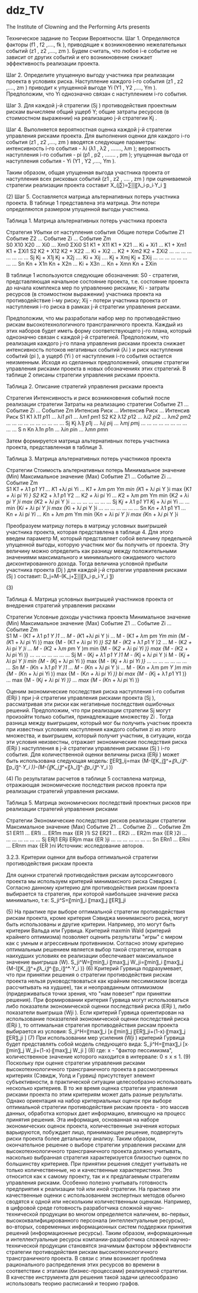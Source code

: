 # ddz_TV
The Institute of Clowning and the Performing Arts presents


Техническое задание по Теории Вероятности.
Шаг 1. Определяются факторы (f1 , f2 ,...., fk ), приводящие к возникновению нежелательных событий (z1 , z2 ,...., zm ). Будем считать, что любое i-е событие не зависит от других событий и его возникновение снижает эффективность реализации проекта.

Шаг 2. Определите упущенную выгоду участника при реализации проекта в условиях риска. Наступление каждого i-го события (z1 , z2 ,...., zm ) приводит к упущенной выгоде Yi (Y1 , Y2 ,...., Ym ). Предположим, что Yi однозначно связан с наступлением i-го события.

Шаг 3. Для каждой j-й стратегии (Sj ) противодействия проектным рискам вычисляем
	общий ущерб Y; 
	общие затраты ресурсов (в стоимостном выражении) на реализацию j-й стратегии Kj .

Шаг 4. Выполняется вероятностная оценка каждой j-й стратегии управления рисками проекта. Для выполнения оценки для каждого i-го события (z1 , z2 ,...., zm ) вводятся следующие параметры: 
	интенсивность i-го события - λi (λ1 , λ2 , ......., λm ); 
	вероятность наступления i-го события - pi (p1 , p2 , ....... , pm );
	упущенная выгода от наступления события - Yi (Y1 , Y2 ,...., Ym ).

Таким образом, общая упущенная выгода участника проекта от наступления всех рисковых событий (z1 , z2 , .... , zm ) при оцениваемой стратегии реализации проекта составит
X_(j∑)=∑▒〖λ_i∙p_i∙Y_i 〗

(2)
Шаг 5. Составляется матрица альтернативных потерь участника проекта. В таблице 1 представлена эта матрица. Эти потери определяются размером упущенной выгоды участника.

Таблица 1. Матрица альтернативных потерь участника проекта

Стратегия	Убытки от наступления события	Общие потери
	Событие Z1	Событие Z2	…	Событие Zi	…	Событие Zm	
S0	X10	X20	…	Xi0	…	Xm0	ΣXi0
S1	K1 + X11	K1 + X21	…	Ki + Xi1	…	K1 + Xm1	K1 + ΣXi1
S2	K2 + X12	K2 + X22	…	Ki + Xi2	…	K2 + Xm2	K2 + ΣXi2
…	…	…	…	…	…	…	…
Sj	Kj + X1j	Kj + X2j	….	Ki + Xij	….	Kj + Xmj	Kj + ΣXij
…	…	…	…	…	…	…	…
Sn	Kn + X1n	Kn + X2n	…	Ki + X3n	…	Kn + Xmn	Kn + ΣXin

В таблице 1 используются следующие обозначения:
S0 - стратегия, представляющая начальное состояние проекта, т.е. состояние проекта до начала комплекса мер по управлению рисками; 
Ki - затраты ресурсов (в стоимостном выражении) участника проекта на противодействие i-му риску; 
Xij - потери участника проекта от наступления i-го риска в рамках j-й стратегии управления рисками.

Предположим, что мы разработали набор мер по противодействию рискам высокотехнологичного трансграничного проекта. Каждый из этих наборов будет иметь форму соответствующего j-го плана, который однозначно связан с каждой j-й стратегией. 
Предположим, что реализация каждого j-го плана управления рисками проекта снижает интенсивность потоков негативных событий (λi ) и риск наступления событий (pi ), а ущерб (Yi ) от наступления i-го события остается неизменным. Исходя из сделанных предположений, опишем стратегии управления рисками проекта в новых обозначениях этих стратегий. В таблице 2 описаны стратегии управления рисками проекта.

Таблица 2. Описание стратегий управления рисками проекта 

Стратегия	Интенсивность и риск возникновения событий после реализации стратегии
	Затраты на реализацию стратегии	Событие Z1	...	Событие Zi	...	Событие Zm
		Интенсив	Риск	...	Интенсив	Риск	...	Интенсив	Риск
S1	K1	λ*11	p*11	...	λ*i1	p*i1	...	λ*m1	p*m1
S2	K2	λ*12	p*12	...	λ*i2	p*i2	...	λ*m2	p*m2
...	...	...	...	...	...	...	...	...	...
Sj	Kj	λ*1j	p*1j	...	λ*ij	p*ij	...	λ*mj	p*mj
...	...	...	...	...	...	...	...	...	...
S n	Kn	λ*1n	p*1n	...	λ*in	p*in	...	λ*mn	p*mn

Затем формируется матрица альтернативных потерь участника проекта, представленная в таблице 3.

Таблица 3. Матрица альтернативных потерь участников проекта

Стратегии	Стоимость альтернативных потерь	Минимальное значение (Min) 	Максимальное значение (Max) 
	Событие Z1	...	Событие Zi	...	Событие Zm		
S1	K*1 + λ*1 p*1 Y1	...	K*1 +λ*i p*i Yi	...	K*1 + λ*m p*m Ym	min {K*1 + λ*i p*i Y }i	max {K*1 + λ*i p*i Yi }
S2	K*2 + λ*1 p*1 Y2	...	K*2 + λ*i p*i Yi	...	K*2 + λ*m p*m Ym	min {K*2 + λ*i p*i Y }i	max {K*2 + λ*i p*i Y }i
...	...	...		...	...	...	...
Sj	K*j + λ*1 p*1 Y1		K*j + λ*i p*i Yi	...	...	min {K*i + λ*i p*i Y }i	max {K*i + λ*i p*i Y }i
...	...	...		...	...	...	...
Sn	K*n + λ*1 p1 Y1	...	K*n + λ*i p*i Yi	...	K*n + λ*m p*m Ym	min {K*n + λ*i p*i Y }i	max {K*n + λ*i p*i Y }i

Преобразуем матрицу потерь в матрицу условных выигрышей участника проекта, которая представлена в таблице 4. Для этого введем параметр М, который представляет собой величину предельной упущенной выгоды, которую участник мог бы получить от проекта. Эту величину можно определить как разницу между положительными значениями максимального и минимального ожидаемого чистого дисконтированного дохода. Тогда величина условной прибыли участника проекта (Dj ) для каждой j-й стратегии управления рисками (Sj ) составит:
D_j=M-(K_j+∑▒〖λ_i∙p_i∙Y_i 〗)

(3)

Таблица 4. Матрица условных выигрышей участников проекта от внедрения стратегий управления рисками

Стратегии	Условные доходы участника проекта	Минимальное значение (Min)	Максимальное значение (Max)
	Событие Z1	...	Событие Zi	...	Событие Zm		
S1	M - (K*1 + λ*1 p*1 Y )1	...	M - (K*1 +λ*i p*i Y )i	...	M - (K*1 + λ*m p*m Ym	min {M - (K*1 + λ*i p*i Yi )}	max {M - (K*1 + λ*i p*i Yi )}
S2	M - (K*2 + λ*1 p*1 Y )2	...	M - (K*2 + λ*i p*i Y )i	...	M - (K*2 + λ*m p*m Y )m	min {M - (K*2 + λ*i p*i Yi )}	max {M - (K*2 + λ*i p*i Yi )}
...	...	...		...	...	...	...
Sj	M - (K*j + λ*1 p*1 Y )1		M - (K*j + λ*i p*i Y )i		M - (K*j + λ*i p*i Y )i	min {M - (K*j + λ*i p*i Yi )}	max {M - (K*j + λ*i p*i Yi )}
...	...	...	...	...	...	...	...
Sn	M - (K*n + λ*1 p1 Y )1	...	M - (K*n + λ*i p*i Y )i	...	M - (K*n + λ*m p*m Y )m	min {M - (K*n + λ*i p*i Yi )}	max {M - (K*n + λ*i p*i Yi )}
bi	max {M - (K*j + λ*1 p*1 Y1 )}	...	max {M - (K*j + λ*i p*i Yi )}	...	max {M - (K*n + λ*i p*i Yi )}		

Оценим экономические последствия риска наступления i-го события (ERji ) при j-й стратегии управления рисками проекта (Sj ), рассматривая эти риски как негативные последствия ошибочных решений. Предположим, что при реализации стратегии Sj могут произойти только события, принадлежащие множеству Zi . Тогда разница между выигрышем, который мог бы получить участник проекта при известных условиях наступления каждого события zi из этого множества, и выигрышем, который получит участник, в ситуации, когда эти условия неизвестны, отражает экономические последствия риска (ERji ) наступления в j-й стратегии управления рисками (Sj ) i-го события. Для количественной оценки величины риска (ERji ) может быть использована следующая модель:
〖ER〗_ij=max {M-(〖K_j〗^*+〖λ_i〗^*∙〖p_i〗^*∙Y_i )}-(M-(〖K_j〗^*+〖λ_i〗^*∙〖p_i〗^*∙Y_i ))


(4)
По результатам расчетов в таблице 5 составлена матрица, отражающая экономические последствия рисков проекта при реализации стратегий управления рисками.

Таблица 5. Матрица экономических последствий проектных рисков при реализации стратегий управления рисками

Стратегии	Экономические последствия рисков реализации стратегии	Максимальное значение (Max)
	Событие Z1	...	Событие Zi	...	Событие Zm	
S1	ER11	...	ER1i	...	ER1m	max {ER }1i
S2	ER21	...	ER2i	...	ER2m	max {ER }2i
...	...	...	...	...	...	...
Sj	ERj1		ERji		ERjm	max {ER }ji
...	...	...	...	...	...	...
Sn	ERn1	...	ERni	...	ERnm	max {ER }ni
Источник: исследование авторов.

3.2.3. Критерии оценки для выбора оптимальной стратегии противодействия рискам проекта

Для оценки стратегий противодействия рискам аутсорсингового проекта мы используем критерий минимаксного риска Сэвиджа (. Согласно данному критерию для противодействия рискам проекта выбирается та стратегия, при которой наибольшее значение риска минимально, т.е: 
S_ji^S=〖min〗_i 〖max〗_j 〖ER〗_ji

(5)
На практике при выборе оптимальной стратегии противодействия рискам проекта, кроме критерия Сэвиджа минимаксного риска, могут быть использованы и другие критерии. Например, это могут быть критерии Вальда или Гурвица. 
Критерий maxmin Wald (критерий крайнего оптимизма) позволяет оценить результаты "игры" с миром как с умным и агрессивным противником. Согласно этому критерию оптимальным решением является выбор такой стратегии, которая в наихудших условиях ее реализации обеспечивает максимальное значение выигрыша (W).
S_ji^W=〖min〗_i 〖max〗_j W_ji=〖min〗_i 〖max〗_j {M-(〖K_j〗^*+〖λ_i〗^*∙〖p_i〗^*∙Y_i )}
(6)
Критерий Гурвица подразумевает, что при принятии решения о стратегии противодействия рискам проекта нельзя руководствоваться как крайним пессимизмом (всегда рассчитывать на худшее), так и неоправданным оптимизмом (придерживаться точки зрения, что "нам повезет" при принятии решения). При формировании критерия Гурвица могут использоваться либо показатели экономической оценки последствий риска (ERji ), либо показатели выигрыша (Wji ).
Если критерий Гурвица ориентирован на использование показателей экономической оценки последствий риска (ERji ), то оптимальная стратегия противодействия рискам проекта выбирается из условия:
S_ji^H=〖max〗_i [x∙〖min〗_j 〖ER〗_ji+(1-x)∙〖max〗_j 〖ER〗_ji ]
(7)
При использовании мер усиления (Wji ) критерий Гурвица будет представлять собой модель следующего вида:
S_ji^H=〖max〗_i [x∙〖min〗_j W_ji+(1-x)∙〖max〗_j W_ji ]
(8)
где: x - "фактор пессимизма", количественное значение которого находится в интервале: 
0 ≤ x ≤ 1.
(9)
Поскольку при оценке стратегии управления рисками высокотехнологичного трансграничного проекта в рассмотренных критериях (Сэвидж, Уолд и Гурвиц) присутствует элемент субъективности, в практической ситуации целесообразно использовать несколько критериев. В то же время оценка стратегии управления рисками проекта по этим критериям может дать разные результаты. Однако ориентация на набор критериальных оценок при выборе оптимальной стратегии противодействия рискам проекта - это массив данных, обработка которых дает информацию, влияющую на процесс принятия решения.
Эта информация, основанная на наборе экономических оценок проекта, количественные значения которых варьируются, побуждает лицо, принимающее решение, подвергнуть риски проекта более детальному анализу. Таким образом, окончательное решение о выборе стратегии управления рисками для высокотехнологичного трансграничного проекта должно учитывать, насколько выбранная стратегия характеризуется близостью оценок по большинству критериев. 
При принятии решения следует учитывать не только количественные, но и качественные характеристики. Это относится как к самому проекту, так и к предлагаемым стратегиям управления рисками. Особенно полезно учитывать готовность предприятия к реализации той или иной стратегии. На практике эти качественные оценки с использованием экспертных методов обычно сводятся к одной или нескольким количественным оценкам.
Например, в цифровой среде готовность разработчика сложной научно-технической продукции во многом определяется наличием, во-первых, высококвалифицированного персонала (интеллектуальные ресурсы), во-вторых, современных информационных систем поддержки принятия решений (информационные ресурсы). Таким образом, информационные и интеллектуальные ресурсы компании-разработчика сложной научно-технической продукции становятся значимым фактором эффективности стратегии противодействия рискам высокотехнологичного трансграничного проекта. В связи с этим возникает проблема рационального распределения этих ресурсов во времени в соответствии с этапами (бизнес-процессами) реализуемой стратегии. В качестве инструмента для решения такой задачи целесообразно использовать теорию расписаний и теорию графов.

